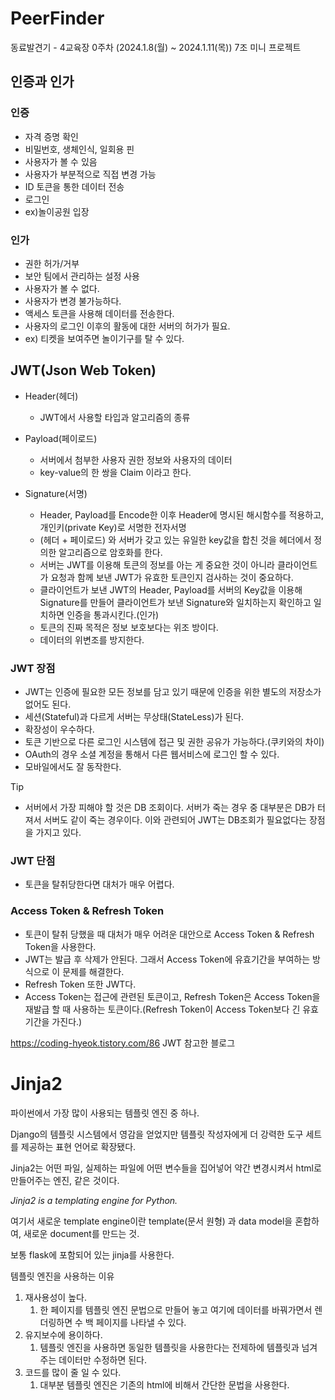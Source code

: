 # PeerFinder
동료발견기 - 4교육장 0주차 (2024.1.8(월) ~ 2024.1.11(목)) 7조 미니 프로젝트

## 인증과 인가

### 인증

- 자격 증명 확인
- 비밀번호, 생체인식, 일회용 핀
- 사용자가 볼 수 있음
- 사용자가 부분적으로 직접 변경 가능
- ID 토큰을 통한 데이터 전송
- 로그인
- ex)놀이공원 입장

### 인가

- 권한 허가/거부
- 보안 팀에서 관리하는 설정 사용
- 사용자가 볼 수 없다.
- 사용자가 변경 불가능하다.
- 액세스 토큰을 사용해 데이터를 전송한다.
- 사용자의 로그인 이후의 활동에 대한 서버의 허가가 필요.
- ex) 티켓을 보여주면 놀이기구를 탈 수 있다.

## JWT(Json Web Token)

- Header(헤더)
    - JWT에서 사용할 타입과 알고리즘의 종류

- Payload(페이로드)
    - 서버에서 첨부한 사용자 권한 정보와 사용자의 데이터
    - key-value의 한 쌍을 Claim 이라고 한다.

- Signature(서명)
    - Header, Payload를 Encode한 이후 Header에 명시된 해시함수를 적용하고, 개인키(private Key)로 서명한 전자서명
    - (헤더 + 페이로드) 와 서버가 갖고 있는 유일한 key값을 합친 것을 헤더에서 정의한 알고리즘으로 암호화를 한다.
    - 서버는 JWT를 이용해 토큰의 정보를 아는 게 중요한 것이 아니라 클라이언트가 요청과 함께 보낸 JWT가 유효한 토큰인지 검사하는 것이 중요하다.
    - 클라이언트가 보낸 JWT의 Header, Payload를 서버의 Key값을 이용해 Signature를 만들어 클라이언트가 보낸 Signature와 일치하는지 확인하고 일치하면 인증을 통과시킨다.(인가)
    - 토큰의 진짜 목적은 정보 보호보다는 위조 방이다.
    - 데이터의 위변조를 방지한다.
 ### JWT 장점

- JWT는 인증에 필요한 모든 정보를 담고 있기 때문에 인증을 위한 별도의 저장소가 없어도 된다.
- 세션(Stateful)과 다르게 서버는 무상태(StateLess)가 된다.
- 확장성이 우수하다.
- 토큰 기반으로 다른 로그인 시스템에 접근 및 권한 공유가 가능하다.(쿠키와의 차이)
- OAuth의 경우 소셜 계정을 통해서 다른 웹서비스에 로그인 할 수 있다.
- 모바일에서도 잘 동작한다.

Tip

- 서버에서 가장 피해야 할 것은 DB 조회이다. 서버가 죽는 경우 중 대부분은 DB가 터져서 서버도 같이 죽는 경우이다. 이와 관련되어 JWT는 DB조회가 필요없다는 장점을 가지고 있다.

### JWT 단점

- 토큰을 탈취당한다면 대처가 매우 어렵다.

### Access Token & Refresh Token

- 토큰이 탈취 당했을 때 대처가 매우 어려운 대안으로 Access Token & Refresh Token을 사용한다.
- JWT는 발급 후 삭제가 안된다. 그래서 Access Token에 유효기간을 부여하는 방식으로 이 문제를 해결한다.
- Refresh Token 또한 JWT다.
- Access Token는 접근에 관련된 토큰이고, Refresh Token은 Access Token을 재발급 할 때 사용하는 토큰이다.(Refresh Token이 Access Token보다 긴 유효기간을 가진다.)

 https://coding-hyeok.tistory.com/86  JWT 참고한 블로그


# Jinja2

파이썬에서 가장 많이 사용되는 템플릿 엔진 중 하나.

Django의 템플릿 시스템에서 영감을 얻었지만 템플릿 작성자에게 더 강력한 도구 세트를 제공하는 표현 언어로 확장됐다.

Jinja2는 어떤 파일, 실제하는 파일에 어떤 변수들을 집어넣어 약간 변경시켜서 html로 만들어주는 엔진, 같은 것이다.

*Jinja2 is a templating engine for Python.*

여기서 새로운 template engine이란 template(문서 원형) 과 data model을 혼합하여, 새로운 document를 만드는 것.

보통 flask에 포함되어 있는 jinja를 사용한다.

템플릿 엔진을 사용하는 이유

1. 재사용성이 높다.
    1. 한 페이지를 템플릿 엔진 문법으로 만들어 놓고 여기에 데이터를 바꿔가면서 렌더링하면 수 백 페이지를 나타낼 수 있다.
2. 유지보수에 용이하다.
    1. 템플릿 엔진을 사용하면 동일한 템플릿을 사용한다는 전제하에 템플릿과 넘겨주는 데이터만 수정하면 된다.
3. 코드를 많이 줄 일 수 있다.
    1. 대부분 템플릿 엔진은 기존의 html에 비해서 간단한 문법을 사용한다.
  
